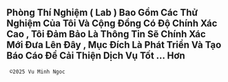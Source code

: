 ## Phòng Thí Nghiệm ( Lab ) Bao Gồm Các Thử Nghiệm Của Tôi Và Cộng Đồng Có Độ Chính Xác Cao , Tôi Đảm Bảo Là Thông Tin Sẽ Chính Xác Mới Đưa Lên Đây , Mục Đích Là Phát Triển Và Tạo Báo Cáo Để Cải Thiện Dịch Vụ Tốt ... Hơn 




     ©️2025 Vu Minh Ngoc
